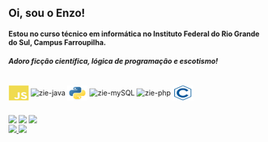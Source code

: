 <h2> Oi, sou o Enzo!</h2>

<h4>
Estou no curso técnico em informática no Instituto Federal do Rio Grande do Sul, Campus Farroupilha.
</h4>

<h5>Adoro ficção científica, lógica de programação e escotismo!</h5>
    
<div style="display: inline_block"><br>
  <img align="center" alt="zie-script" height="30" width="40" src="https://raw.githubusercontent.com/devicons/devicon/master/icons/javascript/javascript-plain.svg">
  <img align="center" alt="zie-java" height="40" width="40" src="https://cdn.jsdelivr.net/gh/devicons/devicon/icons/java/java-original.svg">
  <img align="center" alt="zie-python" height="30" width="40" src="https://raw.githubusercontent.com/devicons/devicon/master/icons/python/python-original.svg">
  <img align="center" alt="zie-mySQL" height="30" width="40" src="https://cdn.jsdelivr.net/gh/devicons/devicon/icons/mysql/mysql-original.svg">
  <img align="center" alt="zie-php" height="30" width="40" src="https://cdn.jsdelivr.net/gh/devicons/devicon/icons/php/php-original.svg">
  <img align="center" alt="zie-php" height="30" width="40" src="https://github.com/devicons/devicon/blob/v2.15.1/icons/c/c-line.svg">
</div>
  
  ##
 
<div> 
  <a href="https://instagram.com/enzodzardo" target="_blank"><img src="https://img.shields.io/badge/-Instagram-%23E4405F?style=for-the-badge&logo=instagram&logoColor=white" target="_blank"></a>
  <a href = "mailto:enzo.zardo@gmail.com"><img src="https://img.shields.io/badge/-Gmail-%23333?style=for-the-badge&logo=gmail&logoColor=white" target="_blank"></a>
  <a href="https://www.linkedin.com/in/enzo-daniel-zardo-32572a1a0/" target="_blank"><img src="https://img.shields.io/badge/-LinkedIn-%230077B5?style=for-the-badge&logo=linkedin&logoColor=white" target="_blank"></a> 
</div>

<div>
<a href="https://github.com/EnzoZardo">
<img height="180em" src="https://github-readme-stats.vercel.app/api/top-langs/?username=EnzoZardo&layout=compact&langs_count=7&theme=dracula"/>
<img height="180em" src="https://github-readme-stats.vercel.app/api?username=EnzoZardo&show_icons=true&theme=dracula&include_all_commits=true&count_private=true"/>
</div>

